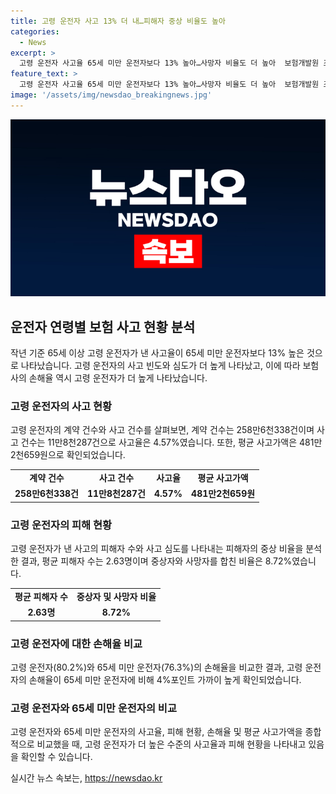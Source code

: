 ```yaml
---
title: 고령 운전자 사고 13% 더 내…피해자 중상 비율도 높아
categories:
  - News
excerpt: >
  고령 운전자 사고율 65세 미만 운전자보다 13% 높아…사망자 비율도 더 높아  보험개발원 조사에 따르면, 작년 65세 이상 운전자의 사고율은 65세 미만의 1.13배 수준이었다. 또한, 고령 운전자가 낸 사고에서 피해자 수와 중상자 비율이 더 높게 나타났으며, 보험사의 손해율 역시 더 높게 나타났다. 65세 이상 운전자의 손해율은 80.2%로, 65세 미만 운전자에 비해 4%포인트 가까이 높아, 평균 사고가액도 높은 편이었다.
feature_text: >
  고령 운전자 사고율 65세 미만 운전자보다 13% 높아…사망자 비율도 더 높아  보험개발원 조사에 따르면, 작년 65세 이상 운전자의 사고율은 65세 미만의 1.13배 수준이었다. 또한, 고령 운전자가 낸 사고에서 피해자 수와 중상자 비율이 더 높게 나타났으며, 보험사의 손해율 역시 더 높게 나타났다. 65세 이상 운전자의 손해율은 80.2%로, 65세 미만 운전자에 비해 4%포인트 가까이 높아, 평균 사고가액도 높은 편이었다.
image: '/assets/img/newsdao_breakingnews.jpg'
---
```


<p><img src="/assets/img/newsdao_breakingnews.jpg" alt="cryptoinkorea 속보" /></p>

<h2 data-ke-size="size26">운전자 연령별 보험 사고 현황 분석</h2>

<p data-ke-size="size16">작년 기준 65세 이상 고령 운전자가 낸 사고율이 65세 미만 운전자보다 13% 높은 것으로 나타났습니다.
고령 운전자의 사고 빈도와 심도가 더 높게 나타났고, 이에 따라 보험사의 손해율 역시 고령 운전자가 더 높게 나타났습니다.</p>

<h3 data-ke-size="size24">고령 운전자의 사고 현황</h3>

<p data-ke-size="size16">고령 운전자의 계약 건수와 사고 건수를 살펴보면, 계약 건수는 258만6천338건이며 사고 건수는 11만8천287건으로 사고율은 4.57%였습니다. 또한, 평균 사고가액은 481만2천659원으로 확인되었습니다.</p>

<table>
    <tr>
        <td style="text-align: center; height: 17px;"><b>계약 건수</b></td>
        <td style="text-align: center; height: 17px;"><b>사고 건수</b></td>
        <td style="text-align: center; height: 17px;"><b>사고율</b></td>
        <td style="text-align: center; height: 17px;"><b>평균 사고가액</b></td>
    </tr>
    <tr>
        <td style="text-align: center; height: 17px;"><b>258만6천338건</b></td>
        <td style="text-align: center; height: 17px;"><b>11만8천287건</b></td>
        <td style="text-align: center; height: 17px;"><b>4.57%</b></td>
        <td style="text-align: center; height: 17px;"><b>481만2천659원</b></td>
    </tr>
</table>

<h3 data-ke-size="size24">고령 운전자의 피해 현황</h3>

<p data-ke-size="size16">고령 운전자가 낸 사고의 피해자 수와 사고 심도를 나타내는 피해자의 중상 비율을 분석한 결과, 평균 피해자 수는 2.63명이며 중상자와 사망자를 합친 비율은 8.72%였습니다.</p>

<table>
    <tr>
        <td style="text-align: center; height: 17px;"><b>평균 피해자 수</b></td>
        <td style="text-align: center; height: 17px;"><b>중상자 및 사망자 비율</b></td>
    </tr>
    <tr>
        <td style="text-align: center; height: 17px;"><b>2.63명</b></td>
        <td style="text-align: center; height: 17px;"><b>8.72%</b></td>
    </tr>
</table>

<h3 data-ke-size="size24">고령 운전자에 대한 손해율 비교</h3>

<p data-ke-size="size16">고령 운전자(80.2%)와 65세 미만 운전자(76.3%)의 손해율을 비교한 결과, 고령 운전자의 손해율이 65세 미만 운전자에 비해 4%포인트 가까이 높게 확인되었습니다.</p>

<h3 data-ke-size="size24">고령 운전자와 65세 미만 운전자의 비교</h3>

<p data-ke-size="size16">고령 운전자와 65세 미만 운전자의 사고율, 피해 현황, 손해율 및 평균 사고가액을 종합적으로 비교했을 때, 고령 운전자가 더 높은 수준의 사고율과 피해 현황을 나타내고 있음을 확인할 수 있습니다.</p>
실시간 뉴스 속보는, <a href="https://newsdao.kr" rel="dofollow">https://newsdao.kr</a>


